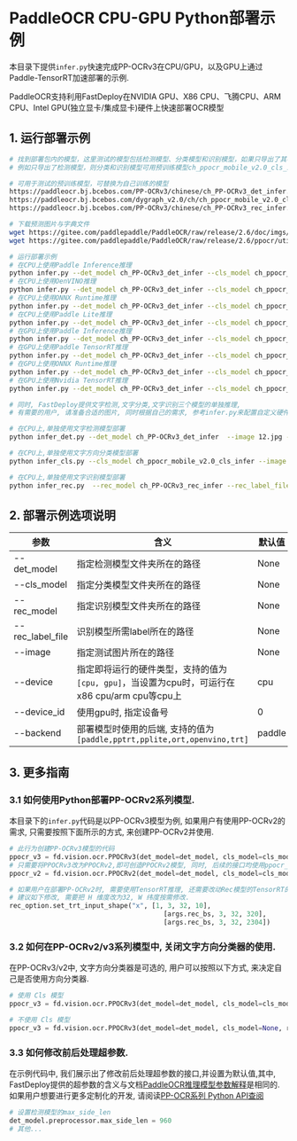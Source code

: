 # PaddleOCR CPU-GPU Python部署示例
本目录下提供`infer.py`快速完成PP-OCRv3在CPU/GPU，以及GPU上通过Paddle-TensorRT加速部署的示例.

PaddleOCR支持利用FastDeploy在NVIDIA GPU、X86 CPU、飞腾CPU、ARM CPU、Intel GPU(独立显卡/集成显卡)硬件上快速部署OCR模型

## 1. 运行部署示例
```bash
# 找到部署包内的模型，这里测试的模型包括检测模型、分类模型和识别模型，如果只导出了其中的某个模型，则其他模型可用预训练模型进行测试
# 例如只导出了检测模型，则分类和识别模型可用预训练模型ch_ppocr_mobile_v2.0_cls_infer.tar和识别模型ch_PP-OCRv3_rec_infer.tar

# 可用于测试的预训练模型，可替换为自己训练的模型
https://paddleocr.bj.bcebos.com/PP-OCRv3/chinese/ch_PP-OCRv3_det_infer.tar
https://paddleocr.bj.bcebos.com/dygraph_v2.0/ch/ch_ppocr_mobile_v2.0_cls_infer.tar
https://paddleocr.bj.bcebos.com/PP-OCRv3/chinese/ch_PP-OCRv3_rec_infer.tar

# 下载预测图片与字典文件
wget https://gitee.com/paddlepaddle/PaddleOCR/raw/release/2.6/doc/imgs/12.jpg
wget https://gitee.com/paddlepaddle/PaddleOCR/raw/release/2.6/ppocr/utils/ppocr_keys_v1.txt

# 运行部署示例
# 在CPU上使用Paddle Inference推理
python infer.py --det_model ch_PP-OCRv3_det_infer --cls_model ch_ppocr_mobile_v2.0_cls_infer --rec_model ch_PP-OCRv3_rec_infer --rec_label_file ppocr_keys_v1.txt --image 12.jpg --device cpu --backend paddle
# 在CPU上使用OenVINO推理
python infer.py --det_model ch_PP-OCRv3_det_infer --cls_model ch_ppocr_mobile_v2.0_cls_infer --rec_model ch_PP-OCRv3_rec_infer --rec_label_file ppocr_keys_v1.txt --image 12.jpg --device cpu --backend openvino
# 在CPU上使用ONNX Runtime推理
python infer.py --det_model ch_PP-OCRv3_det_infer --cls_model ch_ppocr_mobile_v2.0_cls_infer --rec_model ch_PP-OCRv3_rec_infer --rec_label_file ppocr_keys_v1.txt --image 12.jpg --device cpu --backend ort
# 在CPU上使用Paddle Lite推理
python infer.py --det_model ch_PP-OCRv3_det_infer --cls_model ch_ppocr_mobile_v2.0_cls_infer --rec_model ch_PP-OCRv3_rec_infer --rec_label_file ppocr_keys_v1.txt --image 12.jpg --device cpu --backend pplite
# 在GPU上使用Paddle Inference推理
python infer.py --det_model ch_PP-OCRv3_det_infer --cls_model ch_ppocr_mobile_v2.0_cls_infer --rec_model ch_PP-OCRv3_rec_infer --rec_label_file ppocr_keys_v1.txt --image 12.jpg --device gpu --backend paddle
# 在GPU上使用Paddle TensorRT推理
python infer.py --det_model ch_PP-OCRv3_det_infer --cls_model ch_ppocr_mobile_v2.0_cls_infer --rec_model ch_PP-OCRv3_rec_infer --rec_label_file ppocr_keys_v1.txt --image 12.jpg --device gpu --backend pptrt
# 在GPU上使用ONNX Runtime推理
python infer.py --det_model ch_PP-OCRv3_det_infer --cls_model ch_ppocr_mobile_v2.0_cls_infer --rec_model ch_PP-OCRv3_rec_infer --rec_label_file ppocr_keys_v1.txt --image 12.jpg --device gpu --backend ort
# 在GPU上使用Nvidia TensorRT推理
python infer.py --det_model ch_PP-OCRv3_det_infer --cls_model ch_ppocr_mobile_v2.0_cls_infer --rec_model ch_PP-OCRv3_rec_infer --rec_label_file ppocr_keys_v1.txt --image 12.jpg --device gpu --backend trt

# 同时, FastDeploy提供文字检测,文字分类,文字识别三个模型的单独推理,
# 有需要的用户, 请准备合适的图片, 同时根据自己的需求, 参考infer.py来配置自定义硬件与推理后端.

# 在CPU上,单独使用文字检测模型部署
python infer_det.py --det_model ch_PP-OCRv3_det_infer  --image 12.jpg --device cpu

# 在CPU上,单独使用文字方向分类模型部署
python infer_cls.py --cls_model ch_ppocr_mobile_v2.0_cls_infer --image 12.jpg --device cpu

# 在CPU上,单独使用文字识别模型部署
python infer_rec.py  --rec_model ch_PP-OCRv3_rec_infer --rec_label_file ppocr_keys_v1.txt --image 12.jpg --device cpu

```

## 2. 部署示例选项说明  

|参数|含义|默认值
|---|---|---|  
|--det_model|指定检测模型文件夹所在的路径|None|
|--cls_model|指定分类模型文件夹所在的路径|None|
|--rec_model|指定识别模型文件夹所在的路径|None|
|--rec_label_file|识别模型所需label所在的路径|None|
|--image|指定测试图片所在的路径|None|  
|--device|指定即将运行的硬件类型，支持的值为`[cpu, gpu]`，当设置为cpu时，可运行在x86 cpu/arm cpu等cpu上|cpu|
|--device_id|使用gpu时, 指定设备号|0|
|--backend|部署模型时使用的后端, 支持的值为`[paddle,pptrt,pplite,ort,openvino,trt]` |paddle|

## 3. 更多指南

### 3.1 如何使用Python部署PP-OCRv2系列模型.
本目录下的`infer.py`代码是以PP-OCRv3模型为例, 如果用户有使用PP-OCRv2的需求, 只需要按照下面所示的方式, 来创建PP-OCRv2并使用.

```python
# 此行为创建PP-OCRv3模型的代码
ppocr_v3 = fd.vision.ocr.PPOCRv3(det_model=det_model, cls_model=cls_model, rec_model=rec_model)
# 只需要将PPOCRv3改为PPOCRv2,即可创造PPOCRv2模型, 同时, 后续的接口均使用ppocr_v2来调用
ppocr_v2 = fd.vision.ocr.PPOCRv2(det_model=det_model, cls_model=cls_model, rec_model=rec_model)

# 如果用户在部署PP-OCRv2时, 需要使用TensorRT推理, 还需要改动Rec模型的TensorRT的输入shape.
# 建议如下修改, 需要把 H 维度改为32, W 纬度按需修改.
rec_option.set_trt_input_shape("x", [1, 3, 32, 10],
                                       [args.rec_bs, 3, 32, 320],
                                       [args.rec_bs, 3, 32, 2304])
```

### 3.2 如何在PP-OCRv2/v3系列模型中, 关闭文字方向分类器的使用.

在PP-OCRv3/v2中, 文字方向分类器是可选的, 用户可以按照以下方式, 来决定自己是否使用方向分类器.
```python
# 使用 Cls 模型
ppocr_v3 = fd.vision.ocr.PPOCRv3(det_model=det_model, cls_model=cls_model, rec_model=rec_model)

# 不使用 Cls 模型
ppocr_v3 = fd.vision.ocr.PPOCRv3(det_model=det_model, cls_model=None, rec_model=rec_model)
```
### 3.3 如何修改前后处理超参数.
在示例代码中, 我们展示出了修改前后处理超参数的接口,并设置为默认值,其中, FastDeploy提供的超参数的含义与文档[PaddleOCR推理模型参数解释](https://github.com/PaddlePaddle/PaddleOCR/blob/dygraph/doc/doc_ch/inference_args.md)是相同的. 如果用户想要进行更多定制化的开发, 请阅读[PP-OCR系列 Python API查阅](https://www.paddlepaddle.org.cn/fastdeploy-api-doc/python/html/ocr.html)

```python
# 设置检测模型的max_side_len
det_model.preprocessor.max_side_len = 960
# 其他...
```
